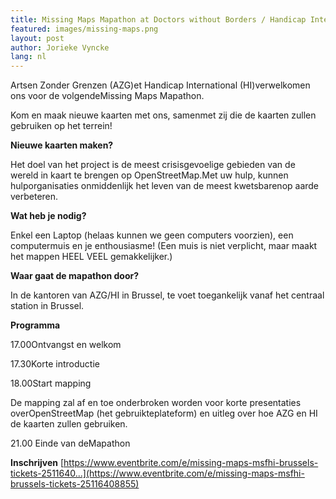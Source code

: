 ```yaml
---
title: Missing Maps Mapathon at Doctors without Borders / Handicap International Brussel
featured: images/missing-maps.png
layout: post
author: Jorieke Vyncke
lang: nl
---
```


Artsen Zonder Grenzen (AZG)et Handicap International (HI)verwelkomen ons voor de volgendeMissing Maps Mapathon.

Kom en maak nieuwe kaarten met ons, samenmet zij die de kaarten zullen gebruiken op het terrein!

**Nieuwe kaarten maken?**

Het doel van het project is de meest crisisgevoelige gebieden van de wereld in kaart te brengen op OpenStreetMap.Met uw hulp, kunnen hulporganisaties onmiddenlijk het leven van de meest kwetsbarenop aarde verbeteren.

**Wat heb je nodig?**

Enkel een Laptop (helaas kunnen we geen computers voorzien), een computermuis en je enthousiasme! (Een muis is niet verplicht, maar maakt het mappen HEEL VEEL gemakkelijker.)

**Waar gaat de mapathon door?**

In de kantoren van AZG/HI in Brussel, te voet toegankelijk vanaf het centraal station in Brussel.

**Programma**

17.00Ontvangst en welkom

17.30Korte introductie

18.00Start mapping

De mapping zal af en toe onderbroken worden voor korte presentaties overOpenStreetMap (het gebruikteplateform) en uitleg over hoe AZG en HI de kaarten zullen gebruiken.

21.00 Einde van deMapathon

**Inschrijven**
[https://www.eventbrite.com/e/missing-maps-msfhi-brussels-tickets-2511640...](https://www.eventbrite.com/e/missing-maps-msfhi-brussels-tickets-25116408855)
